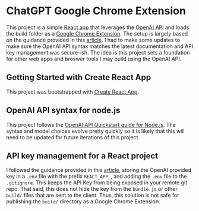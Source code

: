 # ChatGPT Google Chrome Extension
This project is a simple [React app](https://github.com/facebook/create-react-app) that leverages the [OpenAI API](https://platform.openai.com/docs/overview) and loads the build folder as a [Google Chrome Extension](https://developer.chrome.com/docs/extensions/get-started). The setup is largely based on the guidance provided in this [article](https://norahsakal.com/blog/create-gpt3-chrome-extension/). I had to make some updates to make sure the OpenAI API syntax matches the latest documentation and API key management was secure-ish. The idea is this project sets a foundation for other web apps and broswer tools I may build using the OpenAI API.

## Getting Started with Create React App

This project was bootstrapped with [Create React App](https://github.com/facebook/create-react-app).

## OpenAI API syntax for node.js

This project follows the [OpenAI API Quickstart guide for Node.js](https://platform.openai.com/docs/quickstart?context=node). The syntax and model choices evolve pretty quickly so it is likely that this will need to be updated for future iterations of this project.

## API key management for a React project
I followed the guidance provided in this [article](https://www.smashingmagazine.com/2023/05/safest-way-hide-api-keys-react/), storing the OpenAI provided key in a `.env` file with the prefix `REACT_APP_`, and adding the `.env` file to the `.gitignore`. This keeps the API Key from being exposed in your remote git repo. That said, this does not hide the key from the `bundle.js` or other `build/` files that are sent to the client. Thus, this solution is not safe for publishing the `build/` directory as a Google Chrome Extension.

